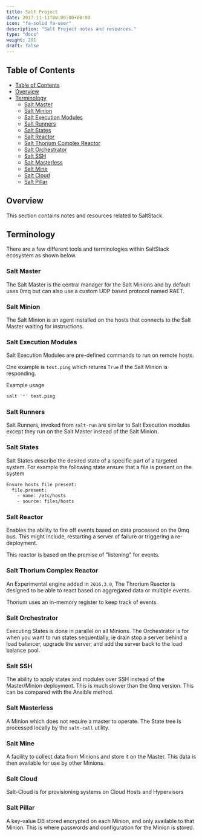 ```yaml
---
title: Salt Project
date: 2017-11-11T00:00:00+00:00
icon: "fa-solid fa-user"
description: "Salt Project notes and resources."
type: "docs"
weight: 201
draft: false
---
```


## Table of Contents

<!-- TOC -->

- [Table of Contents](#table-of-contents)
- [Overview](#overview)
- [Terminology](#terminology)
  - [Salt Master](#salt-master)
  - [Salt Minion](#salt-minion)
  - [Salt Execution Modules](#salt-execution-modules)
  - [Salt Runners](#salt-runners)
  - [Salt States](#salt-states)
  - [Salt Reactor](#salt-reactor)
  - [Salt Thorium Complex Reactor](#salt-thorium-complex-reactor)
  - [Salt Orchestrator](#salt-orchestrator)
  - [Salt SSH](#salt-ssh)
  - [Salt Masterless](#salt-masterless)
  - [Salt Mine](#salt-mine)
  - [Salt Cloud](#salt-cloud)
  - [Salt Pillar](#salt-pillar)

<!-- /TOC -->

## Overview

This section contains notes and resources related to SaltStack.

## Terminology

There are a few different tools and terminologies within SaltStack ecosystem as shown below.

### Salt Master

The Salt Master is the central manager for the Salt Minions and by default uses 0mq but can also use a custom UDP based protocol named RAET.

### Salt Minion

The Salt Minion is an agent installed on the hosts that connects to the Salt Master waiting for instructions.

### Salt Execution Modules

Salt Execution Modules are pre-defined commands to run on remote hosts.

One example is `test.ping` which returns `True` if the Salt Minion is responding.

Example usage

```bash
salt '*' test.ping
```

### Salt Runners

Salt Runners, invoked from `salt-run` are similar to Salt Execution modules except they run on the Salt Master instead of the Salt Minion.

### Salt States

Salt States describe the desired state of a specific part of a targeted system. For example the following state ensure that a file is present on the system

```bash
Ensure hosts file present:
  file.present:
    - name: /etc/hosts
    - source: files/hosts
```

### Salt Reactor

Enables the ability to fire off events based on data processed on the 0mq bus. This might include, restarting a server of failure or triggering a re-deployment.

This reactor is based on the premise of "listening" for events.

### Salt Thorium Complex Reactor

An Experimental engine added in `2016.3.0`, The Throrium Reactor is designed to be able to react based on aggregated data or multiple events.

Thorium uses an in-memory register to keep track of events.

### Salt Orchestrator

Executing States is done in parallel on all Minions. The Orchestrator is for when you want to run states sequentially, ie drain stop a server behind a load balancer, upgrade the server, and add the server back to the load balance pool.

### Salt SSH

The ability to apply states and modules over SSH instead of the Master/Minion deployment. This is much slower than the 0mq version. This can be compared with the Ansible method.

### Salt Masterless

A Minion which does not require a master to operate. The State tree is processed locally by the `salt-call` utility.

### Salt Mine

A facility to collect data from Minions and store it on the Master. This data is then available for use by other Minions.

### Salt Cloud

Salt-Cloud is for provisioning systems on Cloud Hosts and Hypervisors

### Salt Pillar

A key-value DB stored encrypted on each Minion, and only available to that Minion. This is where passwords and configuration for the Minion is stored.
